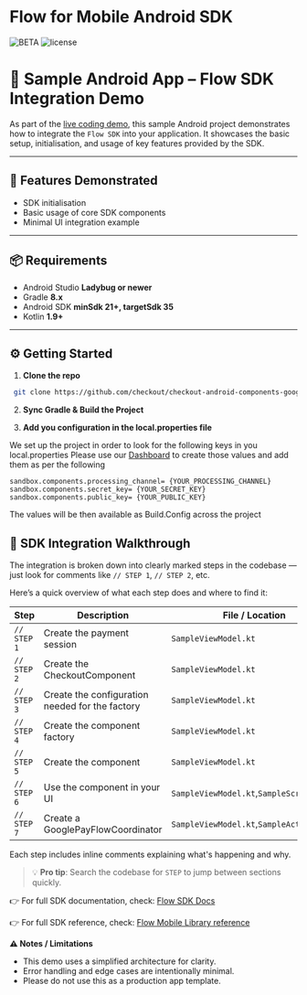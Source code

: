 
#  Flow for Mobile Android SDK

![BETA](https://img.shields.io/badge/status-BETA-yellow)
![license](https://img.shields.io/github/license/checkout/checkout-android-components-google-pay-live-stream-demo-app.svg)
# 📱 Sample Android App – Flow SDK Integration Demo

As part of the [live coding demo](https://www.youtube.com/watch?v=_GYgrWe_qDA&t=14s), this sample Android project demonstrates how to integrate the `Flow SDK` into your application. It showcases the basic setup, initialisation, and usage of key features provided by the SDK.
  
---  

## 🚀 Features Demonstrated

- SDK initialisation
- Basic usage of core SDK components
- Minimal UI integration example

---  

## 📦 Requirements

- Android Studio **Ladybug or newer**
- Gradle **8.x**
- Android SDK **minSdk 21+, targetSdk 35**
- Kotlin **1.9+**

---  

## ⚙️ Getting Started

1. **Clone the repo**
 ```bash  
  git clone https://github.com/checkout/checkout-android-components-google-pay-live-stream-demo-app.git
  ```

2. **Sync Gradle & Build the Project**

3. **Add you configuration in the local.properties file**

We set up the project in order to look for the following keys in you local.properties
Please use our [Dashboard](https://identity-sandbox.checkout.com/oauth2/aus1iz81iz5DvxYuE0h8/v1/authorize?client_id=0oa1iz7yoxvcL8hrs0h8&code_challenge=vj7IRrecnOC_FCphGk3kgNdUMj31w7RJLRerbYyzV8M&code_challenge_method=S256&nonce=6FhXKSwc4YMnK1JuxFkdKJubhqcVXZu4hnf6fSTn4DQXLk2AAhUk1SVL3CY1cTJ8&redirect_uri=https%3A%2F%2Fdashboard.sandbox.checkout.com%2Fimplicit%2Fcallback&response_type=code&state=puwcYw4XTvYWTXC50kha7prf1cvl3uFfJ2x8oNGO5xMVOztfWVs1yNblI5Y7YR81&scope=openid%20email%20profile) to create those values and add them as per the following
```
sandbox.components.processing_channel= {YOUR_PROCESSING_CHANNEL}
sandbox.components.secret_key= {YOUR_SECRET_KEY}
sandbox.components.public_key= {YOUR_PUBLIC_KEY}
```
The values will be then available as Build.Config across the project

## 📘 SDK Integration Walkthrough

The integration is broken down into clearly marked steps in the codebase — just look for comments like `// STEP 1`, `// STEP 2`, etc.

Here’s a quick overview of what each step does and where to find it:

| Step       | Description                             | File / Location                |
|------------|-----------------------------------------|-------------------------------|
| `// STEP 1` | Create the payment session      | `SampleViewModel.kt` |
| `// STEP 2` | Create the CheckoutComponent     | `SampleViewModel.kt`             |
| `// STEP 3` | Create the configuration needed for the factory | `SampleViewModel.kt`                |
| `// STEP 4` | Create the component factory | `SampleViewModel.kt`       
| `// STEP 5` | Create the component | `SampleViewModel.kt`       
| `// STEP 6` | Use the component in your UI | `SampleViewModel.kt`,`SampleScreen.kt`       
| `// STEP 7` | Create a GooglePayFlowCoordinator | `SampleViewModel.kt`,`SampleActivity.kt`       


Each step includes inline comments explaining what's happening and why.

> 💡 **Pro tip**: Search the codebase for `STEP` to jump between sections quickly.


👉 For full SDK documentation, check: [Flow SDK Docs](https://www.checkout.com/docs/payments/accept-payments/accept-a-payment-on-your-mobile-app/get-started-with-flow-for-mobile)

👉 For full SDK reference, check: [Flow Mobile Library reference](https://www.checkout.com/docs/payments/accept-payments/accept-a-payment-on-your-mobile-app/flow-for-mobile-library-reference/android)



**⚠️ Notes / Limitations** <br>
-   This demo uses a simplified architecture for clarity.
-   Error handling and edge cases are intentionally minimal.
-   Please do not use this as a production app template.
